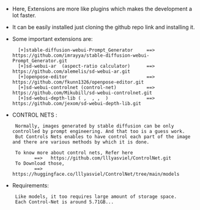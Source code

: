 -  Here, Extensions are more like plugins which makes the development a lot faster.

-  It can be easily installed just cloning the github repo link and installing it.

-  Some important extensions are:

         [+]stable-diffusion-webui-Prompt_Generator     ==>  https://github.com/imrayya/stable-diffusion-webui-Prompt_Generator.git
         [+]sd-webui-ar  (aspect-ratio calculator)      ==>  https://github.com/alemelis/sd-webui-ar.git
         [+]openpose-editor                             ==>  https://github.com/fkunn1326/openpose-editor.git
         [+]sd-webui-controlnet (control-net)           ==>  https://github.com/Mikubill/sd-webui-controlnet.git
         [+]sd-webui-depth-lib ( ,  , ,  )              ==>  https://github.com/jexom/sd-webui-depth-lib.git
         
         
-   CONTROL NETS : 
        
         Normally, images generated by stable diffusion can be only controlled by prompt engineering. And that too is a guess work.
         But Controls Nets enables to have control each part of the image and there are various methods by which it is done.
         
         To know more about control nets, Refer here
                ==>   https://github.com/lllyasviel/ControlNet.git
         To Download those,
                ==>   https://huggingface.co/lllyasviel/ControlNet/tree/main/models
                
                
-   Requirements:
         
         Like models, it too requires large amount of storage space.
         Each Control-Net is around 5.71GB...
